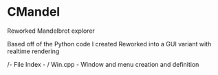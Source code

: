 # CMandel
Reworked Mandelbrot explorer

Based off of the Python code I created
Reworked into a GUI variant with realtime rendering

/- File Index -    / 
Win.cpp - Window and menu creation and definition
